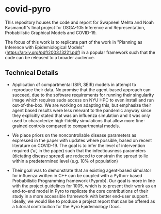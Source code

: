 # covid-pyro

This repository houses the code and report for Swapneel Mehta and Noah Kasmanoff's final project for DSGA-105 Inference and Representation, Probabilistic Graphical Models and COVID-19. 

The focus of this work is to replicate part of the work in "Planning as Inference with Epidemiological Models" (https://arxiv.org/pdf/2003.13221.pdf)  in a popular framework such that the code can be released to a broader audience.

## Technical Details 

- Application of compartmental (SIR, SEIR) models in attempt to reproduce their data. No promise that the agent-based approach can succeed, due to the software requirements for running their singularity image which requires sudo access on NYU HPC to even install and run out-of-the-box. We are working on adapting this, but emphasize their agent based results were less relevant to the pandemic anyway since they explicitly stated that was an influenza simulation and it was only used to characterize high-fidelity simulations that allow more fine-grained controls compared to compartmental models.

- We place priors on the noncontrollable disease parameters as expressed in the paper with updates where possible, based on recent literature on COVID-19. The goal is to infer the level of intervention required (‘u’, in the paper) such that the infectiousness parameters (dictating disease spread) are reduced to constrain the spread to lie within a predetermined level (e.g. 10% of population)

- Their goal was to demonstrate that an existing agent-based simulator for influenza written in C++ can be coupled with a Python-based Probabilistic Programming framework (Pyprob). Our goal is more in line with the project guidelines for 1005, which is to present their work as an end-to-end model in Pyro to replicate the core contributions of their study in a more accessible framework with better end-user support. Ideally, we would like to produce a project report that can be offered as a tutorial contribution for the Pyro Epidemiology Docs.
